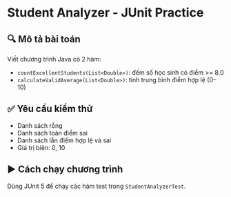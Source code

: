 # Student Analyzer - JUnit Practice

## 🔍 Mô tả bài toán

Viết chương trình Java có 2 hàm:

- `countExcellentStudents(List<Double>)`: đếm số học sinh có điểm >= 8.0
- `calculateValidAverage(List<Double>)`: tính trung bình điểm hợp lệ (0–10)

## ✅ Yêu cầu kiểm thử

- Danh sách rỗng
- Danh sách toàn điểm sai
- Danh sách lẫn điểm hợp lệ và sai
- Giá trị biên: 0, 10

## ▶️ Cách chạy chương trình

Dùng JUnit 5 để chạy các hàm test trong `StudentAnalyzerTest`.

